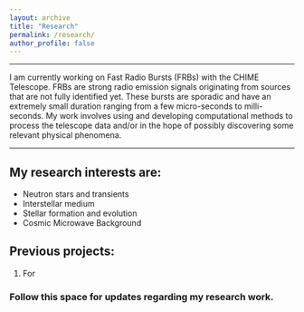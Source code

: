 ```yaml
---
layout: archive
title: "Research"
permalink: /research/
author_profile: false
---
```


------

I am currently working on Fast Radio Bursts (FRBs) with the CHIME Telescope. FRBs are strong radio emission signals originating from sources that are not fully identified yet. These bursts are sporadic and have an extremely small duration ranging from a few micro-seconds to milli-seconds. My work involves using and developing computational methods to process the telescope data and/or in the hope of possibly discovering some relevant physical phenomena.  

------

## My research interests are:
  * Neutron stars and transients
  * Interstellar medium
  * Stellar formation and evolution
  * Cosmic Microwave Background

## Previous projects:

1. For 

### Follow this space for updates regarding my research work.
